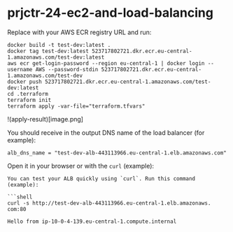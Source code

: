 # prjctr-24-ec2-and-load-balancing

Replace with your AWS ECR registry URL and run:

```
docker build -t test-dev:latest .
docker tag test-dev:latest 523717802721.dkr.ecr.eu-central-1.amazonaws.com/test-dev:latest
aws ecr get-login-password --region eu-central-1 | docker login --username AWS --password-stdin 523717802721.dkr.ecr.eu-central-1.amazonaws.com/test-dev
docker push 523717802721.dkr.ecr.eu-central-1.amazonaws.com/test-dev:latest
cd .terraform
terraform init
terraform apply -var-file="terraform.tfvars"
```

!(apply-result)[image.png]

You should receive in the output DNS name of the load balancer (for example):

```
alb_dns_name = "test-dev-alb-443113966.eu-central-1.elb.amazonaws.com"
```

Open it in your browser or with the `curl` (example):

````
You can test your ALB quickly using `curl`. Run this command (example):

```shell
curl -s http://test-dev-alb-443113966.eu-central-1.elb.amazonaws.
com:80
````

```
Hello from ip-10-0-4-139.eu-central-1.compute.internal
```
